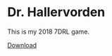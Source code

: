 #  Dr. Hallervorden

This is my 2018 7DRL game.

[Download](https://irskep.itch.io/dr_hallervorden)
